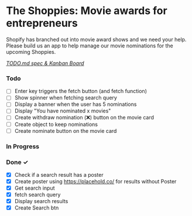 # The Shoppies: Movie awards for entrepreneurs

Shopify has branched out into movie award shows and we need your help. Please build us an app to help manage our movie nominations for the upcoming Shoppies.

<em>[TODO.md spec & Kanban Board](https://bit.ly/3fCwKfM)</em>

### Todo

- [ ] Enter key triggers the fetch button (and fetch function)
- [ ] Show spinner when fetching search query
- [ ] Display a banner when the user has 5 nominations
- [ ] Display "You have nominated x movies"
- [ ] Create withdraw nomination (❌) button on the movie card
- [ ] Create object to keep nominations
- [ ] Create nominate button on the movie card

### In Progress

### Done ✓

- [x] Check if a search result has a poster
- [x] Create poster using https://placehold.co/ for results without Poster
- [x] Get search input
- [x] fetch search query
- [x] Display search results
- [x] Create Search btn
